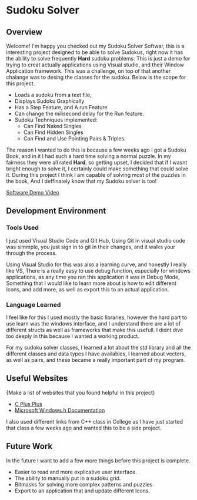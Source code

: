 # Sudoku Solver

## Overview

Welcome! I'm happy you checked out my Sudoku Solver Softwar, this is a interesting project designed to be able to solve Sudokus, right now it has the ability to solve frequently **Hard** sudoku problems. This is just a demo for trying to creat actually applications using Visual studio, and their Window Application framework. This was a challenge, on top of that another chalange was to desing the classes for the sudoku. Below is the scope for this project. 

* Loads a sudoku from a text file,
* Displays Sudoku Graphically
* Has a Step Feature, and A run Feature
* Can change the milisecond delay for the Run feature.
* Sudoku Techniques implemented:
    * Can Find Naked Singles
    * Can Find Hidden Singles
    * Can Find and Use Pointing Pairs & Triples.

The reason I wanted to do this is because a few weeks ago I got a Sudoku Book, and in it I had such a hard time solving a normal puzzle. In my fairness they were all rated **Hard**, so getting upset, I decided that if I wasnt bright enough to solve it, I certainly could make something that could solve it. During this project I think I am capable of solving most of the puzzles in the book, And I deffinately know that my Sudoku solver is too! 

[Software Demo Video]([http://youtube.link.goes.here](https://www.youtube.com/watch?v=mhUOtsHw_yA))

## Development Environment

### Tools Used
I just used Visual Studio Code and Git Hub, Using Git in visual studio code was simmple, you just sign in to git in their changes, and it walks your through the process. 

Using Visual Studio for this was also a learning curve, and honestly I really like VS, There is a really easy to use debug function, especially for windows applications, as any time you ran this application it was in Debug Mode, Something that I would like to learn more about is how to edit different Icons, and add more, as well as export this to an actual application. 

### Language Learned
I feel like for this I used mostly the basic libraries, however the hard part to use learn was the windows interface, and I understand there are a lot of different structs as well as frameworks that make this usefull. I didnt dive too deeply in this because I wanted a working product.

For my sudoku solver classes, I learned a lot about the std library and all the different classes and data types I have availables, I learned about vectors, as well as pairs, and these became a really important part of my program. 

## Useful Websites

{Make a list of websites that you found helpful in this project}

- [C Plus Plus](cplusplus)
- [Microsoft Windows.h Documentation]([http://url.link.goes.here](https://learn.microsoft.com/en-us/windows/win32/api/winbase/))


I also used different links from C++ class in College as I have just started that class a few weeks ago and wanted this to be a side project. 
## Future Work

In the future I want to add a few more things before this project is complete.
- Easier to read and more explicative user interface.
- The ability to manually put in a sudoku grid. 
- Bitmasks for solving more complex patterns and puzzles
- Export to an application that and update different Icons.
